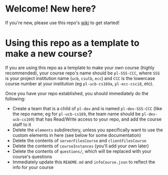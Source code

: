 # Welcome!  New here?

If you're new, please use this repo's [wiki](https://github.com/ace-lab/pl-ucb-csxxx/wiki)
to get started!

# Using this repo as a template to make a new course?

If you are using this repo as a template to make your own course
(highly recommended), your course repo's name should be `pl-SSS-CCC`, 
where `SSS` is your project
institution name (`ucb`, `csulb`, `ecc`) and `CCC` is the lowercase course
number at your institution (eg `pl-ucb-cs169a`, `pl-ecc-csci8`, etc).
    
Once you have your repo established, you should immediately do the following:

* Create a team that is a child of `pl-dev` and is named
`pl-dev-SSS-CCC` (like the repo name; eg for `pl-ucb-cs169`, the
team name should be `pl-dev-ucb-cs169`) that has Read/Write access
to your repo, and add the course staff to it
* Delete the `elements` subdirectory, unless you specifically want to use
the custom elements in here (see below for some documentation)
* Delete the contents of `serverFilesCourse` and `clientFilesCourse`
* Delete the contents of `courseInstances` (you'll add your own
later)
* Delete the contents of `questions/`, which will be replaced with
your course's questions
* Immediately update this `README.md` and `infoCourse.json` to
reflect the info for your course
